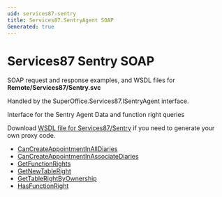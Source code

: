 ```yaml
---
uid: services87-sentry
title: Services87.SentryAgent SOAP
Generated: true
---
```


# Services87 Sentry SOAP

SOAP request and response examples, and WSDL files for **Remote/Services87/Sentry.svc**

Handled by the <see cref="T:SuperOffice.Services87.ISentryAgent">SuperOffice.Services87.ISentryAgent</see> interface.

Interface for the Sentry Agent
Data and function right queries

Download [WSDL file for Services87/Sentry](../Services87-Sentry.md) if you need to generate your own proxy code.

* [CanCreateAppointmentInAllDiaries](CanCreateAppointmentInAllDiaries.md)
* [CanCreateAppointmentInAssociateDiaries](CanCreateAppointmentInAssociateDiaries.md)
* [GetFunctionRights](GetFunctionRights.md)
* [GetNewTableRight](GetNewTableRight.md)
* [GetTableRightByOwnership](GetTableRightByOwnership.md)
* [HasFunctionRight](HasFunctionRight.md)
